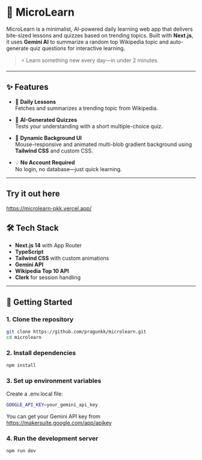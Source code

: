 # 📘 MicroLearn

MicroLearn is a minimalist, AI-powered daily learning web app that delivers bite-sized lessons and quizzes based on trending topics. Built with **Next.js**, it uses **Gemini AI** to summarize a random top Wikipedia topic and auto-generate quiz questions for interactive learning.

> ⚡️ Learn something new every day—in under 2 minutes.

---

## ✨ Features

- 🎯 **Daily Lessons**  
  Fetches and summarizes a trending topic from Wikipedia.

- 🧠 **AI-Generated Quizzes**  
  Tests your understanding with a short multiple-choice quiz.

- 🎨 **Dynamic Background UI**  
  Mouse-responsive and animated multi-blob gradient background using **Tailwind CSS** and custom CSS.

- 💡 **No Account Required**  
  No login, no database—just quick learning.

---

## Try it out here
https://microlearn-pkk.vercel.app/

## 🛠 Tech Stack

- **Next.js 14** with App Router
- **TypeScript**
- **Tailwind CSS** with custom animations
- **Gemini API**
- **Wikipedia Top 10 API**
- **Clerk** for session handling

---

## 🚀 Getting Started

### 1. Clone the repository

```bash
git clone https://github.com/pragunkk/microlearn.git
cd microlearn
```

### 2. Install dependencies
```bash
npm install
```

### 3. Set up environment variables
Create a .env.local file:

```bash
GOOGLE_API_KEY=your_gemini_api_key
```
You can get your Gemini API key from https://makersuite.google.com/app/apikey

### 4. Run the development server
```bash
npm run dev
```
